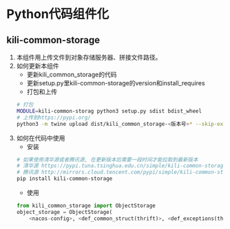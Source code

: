 # Python代码组件化

## kili-common-storage

1. 本组件用上传文件到对象存储服务器、拼接文件路径。
2. 如何更新本组件
    - 更新kili_common_storage的代码
    - 更新setup.py里kili-common-storage的version和install_requires
    - 打包和上传
    ```sh
    # 打包
    MODULE=kili-common-storag python3 setup.py sdist bdist_wheel
    # 上传到https://pypi.org/
    python3 -m twine upload dist/kili_common_storage-<版本号>* --skip-existing --verbose
    ```
3. 如何在代码中使用
    - 安装
    ```sh
    # 如果使用清华源或者腾讯源, 在更新版本后需要一段时间才能拉取到最新版本
    # 清华源 https://pypi.tuna.tsinghua.edu.cn/simple/kili-common-storage/
    # 腾讯源 http://mirrors.cloud.tencent.com/pypi/simple/kili-common-storage/
    pip install kili-common-storage 
    ```
    - 使用
    ```python
    from kili_common_storage import ObjectStorage
    object_storage = ObjectStorage(
        <nacos-config>, <def_common_struct(thrift)>, <def_exceptions(thrift)>)
    ```
